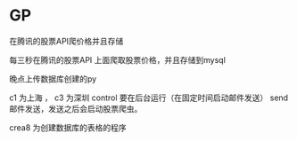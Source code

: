 # GP
在腾讯的股票API爬价格并且存储

每三秒在腾讯的股票API 上面爬取股票价格，并且存储到mysql

晚点上传数据库创建的py

c1 为上海 ， c3 为深圳
control 要在后台运行（在固定时间启动邮件发送）
send 邮件发送，发送之后会启动股票爬虫。


crea8 为创建数据库的表格的程序
